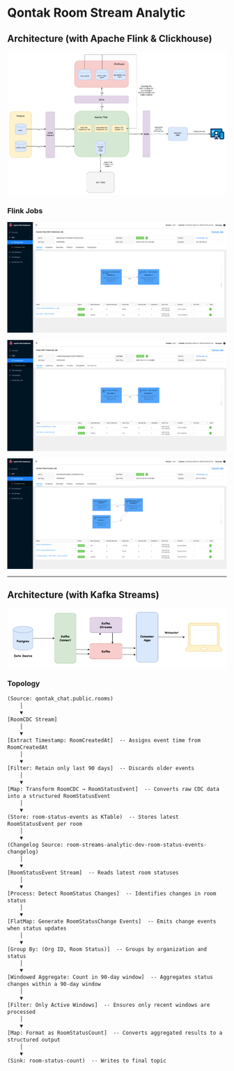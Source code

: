 # Qontak Room Stream Analytic

## Architecture (with Apache Flink & Clickhouse)

![Diagram](Flink-architecture.png)

### Flink Jobs

![Diagram](flink-job-1.png)

![Diagram](flink-job-2.png)

![Diagram](flink-job-3.png)

---

## Architecture (with Kafka Streams)

![Diagram](Kafka-streams.png)

### Topology

```text
(Source: qontak_chat.public.rooms)
    │
    ▼
[RoomCDC Stream]
    │
    ▼
[Extract Timestamp: RoomCreatedAt]  -- Assigns event time from RoomCreatedAt
    │
    ▼
[Filter: Retain only last 90 days]  -- Discards older events
    │
    ▼
[Map: Transform RoomCDC → RoomStatusEvent]  -- Converts raw CDC data into a structured RoomStatusEvent
    │
    ▼
(Store: room-status-events as KTable)  -- Stores latest RoomStatusEvent per room
    │
    ▼
(Changelog Source: room-streams-analytic-dev-room-status-events-changelog)
    │
    ▼
[RoomStatusEvent Stream]  -- Reads latest room statuses
    │
    ▼
[Process: Detect RoomStatus Changes]  -- Identifies changes in room status
    │
    ▼
[FlatMap: Generate RoomStatusChange Events]  -- Emits change events when status updates
    │
    ▼
[Group By: (Org ID, Room Status)]  -- Groups by organization and status
    │
    ▼
[Windowed Aggregate: Count in 90-day window]  -- Aggregates status changes within a 90-day window
    │
    ▼
[Filter: Only Active Windows]  -- Ensures only recent windows are processed
    │
    ▼
[Map: Format as RoomStatusCount]  -- Converts aggregated results to a structured output
    │
    ▼
(Sink: room-status-count)  -- Writes to final topic

```
